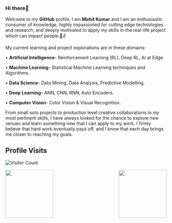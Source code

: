 ### Hi there👋

Welcome to my **GitHub** profile, I am **Mohit Kumar** and I am an enthusiastic consumer of knowledge, highly impassioned for cutting edge technologies and research, and deeply motivated to apply my skills in the real-life project which can impact people.🤩✌️

My current learning and project explorations are in these domains:

•	**Artificial Intelligence**- Reinforcement Learning (RL), Deep RL, AI at Edge.

•	**Machine Learning**- Statistical Machine Learning techniques and Algorithms.

•	**Data Science**- Data Mining, Data Analysis, Predictive Modelling.

•	**Deep Learning**- ANN, CNN, RNN, Auto Encoders.

•	**Computer Vision**- Color Vision & Visual Recognition.

From small solo projects to production level creative collaborations in my most pertinent skills, I have always looked for the chance to explore new venues and learn something new that I can apply to my work. I firmly believe that hard work eventually pays off, and I know that each day brings me closer to reaching my goals.

## Profile Visits
![Visitor Count](https://profile-counter.glitch.me/{Mohitkr95}/count.svg)

<img src="https://github-readme-stats.vercel.app/api?username=Mohitkr95&&show_icons=true&title_color=cf0000&icon_color=ff860d&text_color=000000&bg_color=fcfcfc" align="left" height=150em> <img src="https://github-readme-stats.vercel.app/api/top-langs/?username=Mohitkr95&layout=compact" align="right" height=150em>


